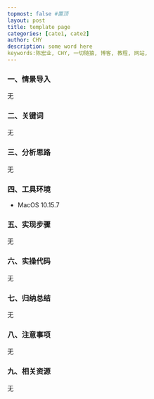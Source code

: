 ```yaml
---
topmost: false #置顶
layout: post
title: template page
categories: [cate1, cate2]
author: CHY
description: some word here 
keywords:陈宏业, CHY, 一切随猿, 博客, 教程, 网站,
---
```


### 一、情景导入
无

### 二、关键词
无

### 三、分析思路
无

### 四、工具环境
+ MacOS 10.15.7

### 五、实现步骤
无

### 六、实操代码
无

### 七、归纳总结
无

### 八、注意事项
无

### 九、相关资源
无
